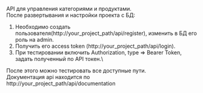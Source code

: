 API для управления категориями и продуктами.\
После развертывания и настройки проекта с БД:
1) Необходимо создать пользователя(http://your_project_path/api/register), изменить в БД его роль на admin.
2) Получить его access token (http://your_project_path/api/login).
3) При тестировании включить Authorization, type => Bearer Token, задать полученный по API токен.\

После этого можно тестировать все доступные пути.\
Документация api находится по http://your_project_path/api/documentation
